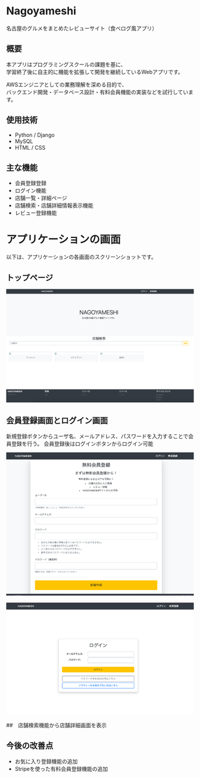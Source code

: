 # Nagoyameshi 
名古屋のグルメをまとめたレビューサイト（食べログ風アプリ）

## 概要
本アプリはプログラミングスクールの課題を基に、  
学習終了後に自主的に機能を拡張して開発を継続しているWebアプリです。  

AWSエンジニアとしての業務理解を深める目的で、  
バックエンド開発・データベース設計・有料会員機能の実装などを試行しています。

## 使用技術
- Python / Django
- MySQL
- HTML / CSS 

## 主な機能
- 会員登録登録
- ログイン機能
- 店舗一覧・詳細ページ
- 店舗検索・店舗詳細情報表示機能
- レビュー登録機能

# アプリケーションの画面
以下は、アプリケーションの各画面のスクリーンショットです。

## トップページ
![top-page](./docs/toppage.png)

## 会員登録画面とログイン画面
新規登録ボタンからユーザ名、メールアドレス、パスワードを入力することで会員登録を行う。
会員登録後はログインボタンからログイン可能

![signup](./docs/signup.png)

![login](./docs/login.png)

##　店舗検索機能から店舗詳細画面を表示


## 今後の改善点
- お気に入り登録機能の追加
- Stripeを使った有料会員登録機能の追加




